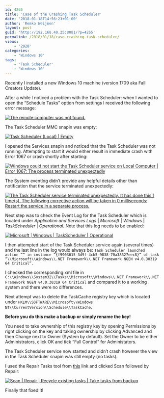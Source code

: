 ```yaml
---
id: 4265
title: 'Case of the Crashing Task Scheduler'
date: '2018-01-18T14:56:23+01:00'
author: 'Remko Weijnen'
layout: post
guid: 'http://192.168.40.25:8081/?p=4265'
permalink: /2018/01/18/case-crashing-task-scheduler/
views:
    - '2928'
categories:
    - 'Windows 10'
tags:
    - 'Task Scheduler'
    - 'Windows 10'
---
```


Recently I installed a new Windows 10 machine (version 1709 aka Fall Creators Update).

After a while I noticed a problem with the Task Scheduler: when I wanted to open the “Schedule Tasks” option from settings I received the following error message:

[![The remote computer was not found.](http://192.168.40.25:8081/wp-content/uploads/2018/01/image_thumb-7.png "Task Scheduler")](http://192.168.40.25:8081/wp-content/uploads/2018/01/image-7.png)

The Task Scheduler MMC snapin was empty:

[![Task Scheduler (Local) | Empty](http://192.168.40.25:8081/wp-content/uploads/2018/01/image_thumb-8.png "Task Scheduler")](http://192.168.40.25:8081/wp-content/uploads/2018/01/image-8.png)

I opened the Services snapin and noticed that the Task Scheduler was not running. Attempting to start it would either result in immediate crash with Error 1067 or crash shortly after starting:

[![Windows could not start the Task Scheduler service on Local Computer | Error 1067: The process terminated unexpectedly](http://192.168.40.25:8081/wp-content/uploads/2018/01/image_thumb-9.png "Services")](http://192.168.40.25:8081/wp-content/uploads/2018/01/image-9.png)

The System eventlog didn’t provide any helpful details other than notification that the service terminated unexpectedly:

[![The Task Scheduler service terminated unexpectedly. It has done this 1 time(s). The following corrective action will be taken in 0 milliseconds: Restart the service in a separate process.](http://192.168.40.25:8081/wp-content/uploads/2018/01/image_thumb-10.png "Event 7031, Service Control Manager")](http://192.168.40.25:8081/wp-content/uploads/2018/01/image-10.png)

Next step was to check the Event Log for the Task Scheduler which is located under *Application and Services Logs* | *Microsoft* | *Windows* | *TaskScheduler* | *Operational*. Note that this log needs to be enabled:

[![Microsoft | Windows | TaskScheduler | Operational](http://192.168.40.25:8081/wp-content/uploads/2018/01/image_thumb-11.png "Enable Log")](http://192.168.40.25:8081/wp-content/uploads/2018/01/image-11.png)

I then attempted start of the Task Scheduler service again (several times) and the last line in the log would always be: `Task Scheduler launched action “” in instance “{f9903615-3d9f-4cb5-9838-70a38327eec8}” of task “\\Microsoft\\Windows\\.NET Framework\\.NET Framework NGEN v4.0.30319 64 Critical”.`

I checked the corresponding xml file in `C:\\Windows\\System32\\Tasks\\Microsoft\\Windows\\.NET Framework\\.NET Framework NGEN v4.0.30319 64 Critical` and compared it to a working system and there were no differences.

Next attempt was to delete the TaskCache registry key which is located under `HKLM\\SOFTWARE\\Microsoft\\Windows NT\\CurrentVersion\\Schedule\\TaskCache`.

**Before you do this make a backup or simply rename the key!**

You need to take ownership of this registry key by opening Permissions by right clicking on the key and taking ownership by clicking Advanced and then Change next to Owner (System by default). Set the Owner to be either Administrators, click OK and tick “Full Control” for Administators.

The Task Scheduler service now started and didn’t crash however the view in the Task Scheduler snapin was still empty (no tasks).

I used the Repair Tasks tool from [this](https://repairtasks.codeplex.com/) link and clicked Scan followed by Repair:

[![Scan | Repair | Recycle existing tasks | Take tasks from backup](http://192.168.40.25:8081/wp-content/uploads/2018/01/image_thumb-12.png "Repair Tasks")](http://192.168.40.25:8081/wp-content/uploads/2018/01/image-12.png)

Finally that fixed it!